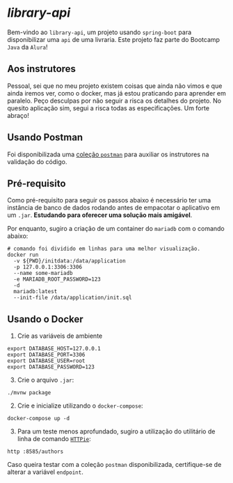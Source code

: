 # *library-api*

Bem-vindo ao `library-api`, um projeto usando `spring-boot` para disponibilizar uma `api` de uma livraria. 
Este projeto faz parte do Bootcamp `Java` da `Alura`!

## Aos instrutores
Pessoal, sei que no meu projeto existem coisas que ainda não vimos e que ainda iremos ver, como o docker, 
mas já estou praticando para aprender em paralelo. 
Peço desculpas por não seguir a risca os detalhes do projeto.
No quesito aplicação sim, segui a risca todas as especificações. Um forte abraço!

## Usando Postman

Foi disponibilizada uma [coleção `postman`](https://github.com/claudioacioli/library-api/blob/main/library-api.postman_collection.json) para auxiliar os instrutores na validação do código.

## Pré-requisito

Como pré-requisito para seguir os passos abaixo é necessário ter uma instância de banco de dados rodando
antes de empacotar o aplicativo em um `.jar`. **Estudando para oferecer uma solução mais amigável**. 

Por enquanto, sugiro a criação de um container do `mariadb` com o comando abaixo:
```shell
# comando foi dividido em linhas para uma melhor visualização.
docker run 
  -v ${PWD}/initdata:/data/application 
  -p 127.0.0.1:3306:3306 
  --name some-mariadb 
  -e MARIADB_ROOT_PASSWORD=123 
  -d 
  mariadb:latest 
  --init-file /data/application/init.sql
```

## Usando o Docker

1. Crie as variáveis de ambiente 
```shell
export DATABASE_HOST=127.0.0.1
export DATABASE_PORT=3306
export DATABASE_USER=root
export DATABASE_PASSWORD=123
```

3. Crie o arquivo `.jar`: 
```shell
./mvnw package
```

2. Crie e inicialize utilizando o `docker-compose`:
```shell
docker-compose up -d
```

3. Para um teste menos aprofundado, sugiro a utilização do utilitário de linha de comando [`HTTPie`](https://httpie.io/cli):
```shell
http :8585/authors
```
Caso queira testar com a coleção `postman` disponibilizada, certifique-se de alterar a variável `endpoint`.